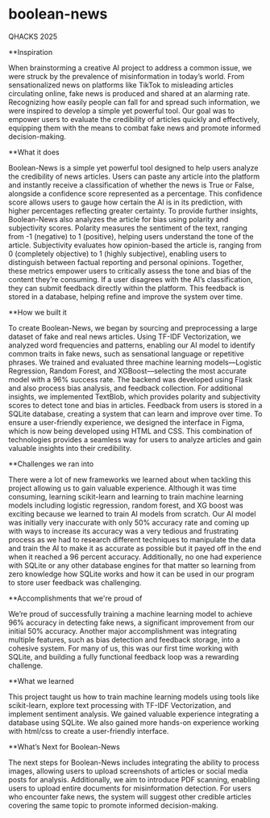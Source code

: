 # boolean-news
QHACKS 2025

**Inspiration

When brainstorming a creative AI project to address a common issue, we were struck by the prevalence of misinformation in today’s world. From sensationalized news on platforms like TikTok to misleading articles circulating online, fake news is produced and shared at an alarming rate. Recognizing how easily people can fall for and spread such information, we were inspired to develop a simple yet powerful tool. Our goal was to empower users to evaluate the credibility of articles quickly and effectively, equipping them with the means to combat fake news and promote informed decision-making.

**What it does

Boolean-News is a simple yet powerful tool designed to help users analyze the credibility of news articles. Users can paste any article into the platform and instantly receive a classification of whether the news is True or False, alongside a confidence score represented as a percentage. This confidence score allows users to gauge how certain the AI is in its prediction, with higher percentages reflecting greater certainty. To provide further insights, Boolean-News also analyzes the article for bias using polarity and subjectivity scores. Polarity measures the sentiment of the text, ranging from -1 (negative) to 1 (positive), helping users understand the tone of the article. Subjectivity evaluates how opinion-based the article is, ranging from 0 (completely objective) to 1 (highly subjective), enabling users to distinguish between factual reporting and personal opinions. Together, these metrics empower users to critically assess the tone and bias of the content they’re consuming. If a user disagrees with the AI’s classification, they can submit feedback directly within the platform. This feedback is stored in a database, helping refine and improve the system over time.

**How we built it

To create Boolean-News, we began by sourcing and preprocessing a large dataset of fake and real news articles. Using TF-IDF Vectorization, we analyzed word frequencies and patterns, enabling our AI model to identify common traits in fake news, such as sensational language or repetitive phrases. We trained and evaluated three machine learning models—Logistic Regression, Random Forest, and XGBoost—selecting the most accurate model with a 96% success rate. The backend was developed using Flask and also process bias analysis, and feedback collection. For additional insights, we implemented TextBlob, which provides polarity and subjectivity scores to detect tone and bias in articles. Feedback from users is stored in a SQLite database, creating a system that can learn and improve over time. To ensure a user-friendly experience, we designed the interface in Figma, which is now being developed using HTML and CSS. This combination of technologies provides a seamless way for users to analyze articles and gain valuable insights into their credibility.

**Challenges we ran into

There were a lot of new frameworks we learned about when tackling this project allowing us to gain valuable experience. Although it was time consuming, learning scikit-learn and learning to train machine learning models including logistic regression, random forest, and XG boost was exciting because we learned to train AI models from scratch. Our AI model was initially very inaccurate with only 50% accuracy rate and coming up with ways to increase its accuracy was a very tedious and frustrating process as we had to research different techniques to manipulate the data and train the AI to make it as accurate as possible but it payed off in the end when it reached a 96 percent accuracy. Additionally, no one had experience with SQLite or any other database engines for that matter so learning from zero knowledge how SQLite works and how it can be used in our program to store user feedback was challenging.

**Accomplishments that we're proud of

We’re proud of successfully training a machine learning model to achieve 96% accuracy in detecting fake news, a significant improvement from our initial 50% accuracy. Another major accomplishment was integrating multiple features, such as bias detection and feedback storage, into a cohesive system. For many of us, this was our first time working with SQLite, and building a fully functional feedback loop was a rewarding challenge.

**What we learned

This project taught us how to train machine learning models using tools like scikit-learn, explore text processing with TF-IDF Vectorization, and implement sentiment analysis. We gained valuable experience integrating a database using SQLite. We also gained more hands-on experience working with html/css to create a user-friendly interface.

**What’s Next for Boolean-News

The next steps for Boolean-News includes integrating the ability to process images, allowing users to upload screenshots of articles or social media posts for analysis. Additionally, we aim to introduce PDF scanning, enabling users to upload entire documents for misinformation detection. For users who encounter fake news, the system will suggest other credible articles covering the same topic to promote informed decision-making.

